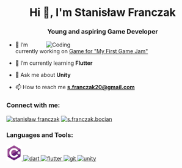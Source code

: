 <h1 align="center">Hi 👋, I'm Stanisław Franczak</h1>
<h3 align="center">Young and aspiring Game Developer</h3>
<img align="right" alt="Coding" width="400" src="https://cdn.pixabay.com/photo/2022/02/02/10/00/game-6988033_960_720.png">

- 🔭 I’m currently working on [Game for "My First Game Jam"](https://github.com/TaktycznyBocianDev/GameJam_TheyAreAround)

- 🌱 I’m currently learning **Flutter**

- 💬 Ask me about **Unity**

- 📫 How to reach me **s.franczak20@gmail.com**

<h3 align="left">Connect with me:</h3>
<p align="left">
<a href="https://fb.com/stanisław franczak" target="blank"><img align="center" src="https://raw.githubusercontent.com/rahuldkjain/github-profile-readme-generator/master/src/images/icons/Social/facebook.svg" alt="stanisław franczak" height="30" width="40" /></a>
<a href="https://instagram.com/s.franczak.bocian" target="blank"><img align="center" src="https://raw.githubusercontent.com/rahuldkjain/github-profile-readme-generator/master/src/images/icons/Social/instagram.svg" alt="s.franczak.bocian" height="30" width="40" /></a>
</p>

<h3 align="left">Languages and Tools:</h3>
<p align="left"> <a href="https://www.w3schools.com/cs/" target="_blank" rel="noreferrer"> <img src="https://raw.githubusercontent.com/devicons/devicon/master/icons/csharp/csharp-original.svg" alt="csharp" width="40" height="40"/> </a> <a href="https://dart.dev" target="_blank" rel="noreferrer"> <img src="https://www.vectorlogo.zone/logos/dartlang/dartlang-icon.svg" alt="dart" width="40" height="40"/> </a> <a href="https://flutter.dev" target="_blank" rel="noreferrer"> <img src="https://www.vectorlogo.zone/logos/flutterio/flutterio-icon.svg" alt="flutter" width="40" height="40"/> </a> <a href="https://git-scm.com/" target="_blank" rel="noreferrer"> <img src="https://www.vectorlogo.zone/logos/git-scm/git-scm-icon.svg" alt="git" width="40" height="40"/> </a> <a href="https://unity.com/" target="_blank" rel="noreferrer"> <img src="https://www.vectorlogo.zone/logos/unity3d/unity3d-icon.svg" alt="unity" width="40" height="40"/> </a> </p>
